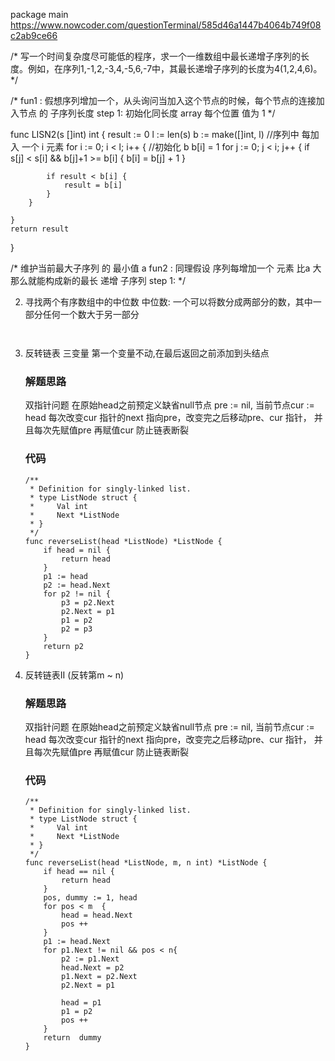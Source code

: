 package main
https://www.nowcoder.com/questionTerminal/585d46a1447b4064b749f08c2ab9ce66

/* 写一个时间复杂度尽可能低的程序，求一个一维数组中最长递增子序列的长度。例如，在序列1,-1,2,-3,4,-5,6,-7中，其最长递增子序列的长度为4(1,2,4,6)。
 */

/*
	fun1 : 假想序列增加一个，从头询问当加入这个节点的时候，每个节点的连接加入节点 的 子序列长度
	step 1: 初始化同长度 array 每个位置 值为 1
*/

func LISN2(s []int) int {
	result := 0
	l := len(s)
	b := make([]int, l)
	//序列中 每加入 一个 i 元素
	for i := 0; i < l; i++ {
		//初始化 b
		b[i] = 1
		for j := 0; j < i; j++ {
			if s[j] < s[i] && b[j]+1 >= b[i] {
				b[i] = b[j] + 1
			}

			if result < b[i] {
				result = b[i]
			}
		}

	}
	return result
}

/*
	维护当前最大子序列 的 最小值 a
	fun2 : 同理假设 序列每增加一个 元素 比a 大 那么就能构成新的最长 递增 子序列
	step 1:
*/

2. 寻找两个有序数组中的中位数
    中位数: 一个可以将数分成两部分的数，其中一部分任何一个数大于另一部分
    ```gotemplate
       
    ```

1. 反转链表 三变量 第一个变量不动,在最后返回之前添加到头结点
    ### 解题思路
    双指针问题
    在原始head之前预定义缺省null节点 pre := nil, 当前节点cur := head 每次改变cur 指针的next 指向pre，改变完之后移动pre、cur 指针，
    并且每次先赋值pre 再赋值cur 防止链表断裂
    
    ### 代码
    
    ```golang
    /**
     * Definition for singly-linked list.
     * type ListNode struct {
     *     Val int
     *     Next *ListNode
     * }
     */
    func reverseList(head *ListNode) *ListNode {
        if head = nil {
            return head
        }
        p1 := head
        p2 := head.Next
        for p2 != nil {
            p3 = p2.Next
            p2.Next = p1
            p1 = p2
            p2 = p3
        }
        return p2
    }
    ```
2. 反转链表II (反转第m ~ n)
    ### 解题思路
    双指针问题
    在原始head之前预定义缺省null节点 pre := nil, 当前节点cur := head 每次改变cur 指针的next 指向pre，改变完之后移动pre、cur 指针，
    并且每次先赋值pre 再赋值cur 防止链表断裂
    
    ### 代码
    
    ```golang
    /**
     * Definition for singly-linked list.
     * type ListNode struct {
     *     Val int
     *     Next *ListNode
     * }
     */
    func reverseList(head *ListNode, m, n int) *ListNode {
        if head == nil {
            return head
        }
        pos, dummy := 1, head
        for pos < m  {
            head = head.Next 
            pos ++
        }
        p1 := head.Next
        for p1.Next != nil && pos < n{
            p2 := p1.Next
            head.Next = p2
            p1.Next = p2.Next
            p2.Next = p1
            
            head = p1
            p1 = p2
            pos ++ 
        }
        return  dummy
    }
    ```




